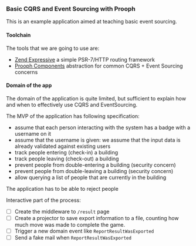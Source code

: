 ### Basic CQRS and Event Sourcing with Prooph

This is an example application aimed at teaching basic event sourcing.

#### Toolchain

The tools that we are going to use are:

 * [Zend Expressive](https://github.com/zendframework/zend-expressive) a simple PSR-7/HTTP routing framework
 * [Prooph Components](https://github.com/prooph/) abstraction for common CQRS + Event Sourcing concerns

#### Domain of the app

The domain of the application is quite limited, but sufficient to explain how and when to effectively use
CQRS and EventSourcing.

The MVP of the application has following specification:

 * assume that each person interacting with the system has a badge with a username on it
 * assume that the username is given: we assume that the input data is already validated against existing users
 * track people entering (check-in) a building
 * track people leaving (check-out) a building
 * prevent people from double-entering a building (security concern)
 * prevent people from double-leaving a building (security concern)
 * allow querying a list of people that are currently in the building

The application has to be able to reject people

Interactive part of the process:

- [ ] Create the middleware to `/result` page
- [ ] Create a projector to save export information to a file, counting how much move was made to complete the game.
- [ ] Trigger a new domain event like `ReportResultWasExported`
- [ ] Send a fake mail when `ReportResultWasExported`
